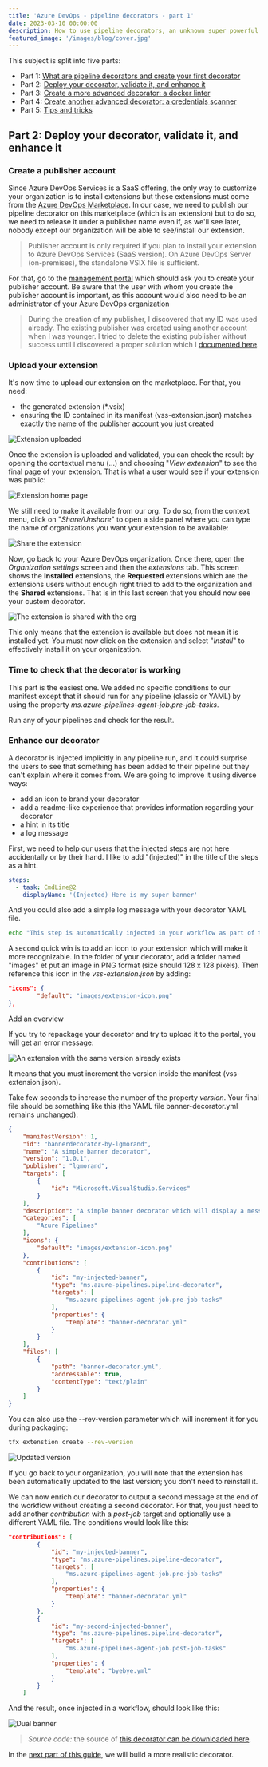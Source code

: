 ```yaml
---
title: 'Azure DevOps - pipeline decorators - part 1'
date: 2023-03-10 00:00:00
description: How to use pipeline decorators, an unknown super powerful feature of Azure DevOps
featured_image: '/images/blog/cover.jpg'
---
```


This subject is split into five parts:

- Part 1: [What are pipeline decorators and create your first decorator](https://lgmorand.github.io/blog/azure-devops-pipeline-decorator-part1)
- Part 2: [Deploy your decorator, validate it, and enhance it](https://lgmorand.github.io/blog/azure-devops-pipeline-decorator-part2)
- Part 3: [Create a more advanced decorator: a docker linter](https://lgmorand.github.io/blog/azure-devops-pipeline-decorator-part3)
- Part 4: [Create another advanced decorator: a credentials scanner](https://lgmorand.github.io/blog/azure-devops-pipeline-decorator-part4)
- Part 5: [Tips and tricks](https://lgmorand.github.io/blog/azure-devops-pipeline-decorator-part4)

## Part 2: Deploy your decorator, validate it, and enhance it

### Create a publisher account

Since Azure DevOps Services is a SaaS offering, the only way to customize your organization is to install extensions but these extensions must come from the [Azure DevOps Marketplace](https://marketplace.visualstudio.com/azuredevops). In our case, we need to publish our pipeline decorator on this marketplace (which is an extension) but to do so, we need to release it under a publisher name even if, as we'll see later, nobody except our organization will be able to see/install our extension.

> Publisher account is only required if you plan to install your extension to Azure DevOps Services (SaaS version). On Azure DevOps Server (on-premises), the standalone VSIX file is sufficient.

For that, go to the [management portal](https://marketplace.visualstudio.com/manage) which should ask you to create your publisher account. Be aware that the  user with whom you create the publisher account is important, as this account would also need to be an administrator of your Azure DevOps organization

> During the creation of my publisher, I discovered that my ID was used already. The existing publisher was created using another account when I was younger. I tried to delete the existing publisher without success until I discovered a proper solution which I [documented here](https://lgmorand.github.io/blog/delete-publisher).

### Upload your extension

It's now time to upload our extension on the marketplace. For that, you need:

- the generated extension (*.vsix)
- ensuring the ID contained in its manifest (vss-extension.json) matches exactly the name of the publisher account you just created

![Extension uploaded](./images/upload%20extension.png)

Once the extension is uploaded and validated, you can check the result by opening the contextual menu (...) and choosing "*View extension*" to see the final page of your extension. That is what a user would see if your extension was public:

![Extension home page](./images/extension-page.png)

We still need to make it available from our org. To do so, from the context menu, click on "*Share/Unshare*" to open a side panel where you can type the name of organizations you want your extension to be available:

![Share the extension](./images/share-with-org.png)

Now, go back to your Azure DevOps organization. Once there, open the *Organization settings* screen and then the *extensions* tab. This screen shows the **Installed** extensions, the **Requested** extensions which are the extensions users without enough right tried to add to the organization and the **Shared** extensions. That is in this last screen that you should now see your custom decorator.

![The extension is shared with the org](./images/shared-within-org.png)

This only means that the extension is available but does not mean it is installed yet. You must now click on the extension and select "*Install*" to effectively install it on your organization.

### Time to check that the decorator is working

This part is the easiest one. We added no specific conditions to our manifest except that it should run for any pipeline (classic or YAML) by using the property *ms.azure-pipelines-agent-job.pre-job-tasks*.

Run any of your pipelines and check for the result.

### Enhance our decorator

A decorator is injected implicitly in any pipeline run, and it could surprise the users to see that something has been added to their pipeline but they can't explain where it comes from. We are going to improve it using diverse ways:

- add an icon to brand your decorator
- add a readme-like experience that provides information regarding your decorator
- a hint in its title
- a log message

First, we need to help our users that the injected steps are not here accidentally or by their hand. I like to add "(injected)" in the title of the steps as a hint.

```yaml
steps:
  - task: CmdLine@2
    displayName: '(Injected) Here is my super banner'
```

And you could also add a simple log message with your decorator YAML file.

```bash
echo "This step is automatically injected in your workflow as part of the governance of the company"
```

A second quick win is to add an icon to your extension which will make it more recognizable. In the folder of your decorator, add a folder named "images" et put an image in PNG format (size should 128 x 128 pixels). Then reference this icon in the *vss-extension.json* by adding:

```json
"icons": {
        "default": "images/extension-icon.png"        
},
```

Add an overview

If you try to repackage your decorator and try to upload it to the portal, you will get an error message:

![An extension with the same version already exists](../images/blog/azure-devops-pipeline-decorator/version-already-exists.png)

It means that you must increment the version inside the manifest (vss-extension.json).

Take few seconds to increase the number of the property *version*. Your final file should be something like this (the YAML file banner-decorator.yml remains unchanged):

```json
{
    "manifestVersion": 1,
    "id": "bannerdecorator-by-lgmorand",
    "name": "A simple banner decorator",
    "version": "1.0.1",
    "publisher": "lgmorand",
    "targets": [
        {
            "id": "Microsoft.VisualStudio.Services"
        }
    ],    
    "description": "A simple banner decorator which will display a message and a warning.",
    "categories": [
        "Azure Pipelines"
    ],
    "icons": {
        "default": "images/extension-icon.png"        
    },
    "contributions": [
        {
            "id": "my-injected-banner",
            "type": "ms.azure-pipelines.pipeline-decorator",
            "targets": [
                "ms.azure-pipelines-agent-job.pre-job-tasks"
            ],
            "properties": {
                "template": "banner-decorator.yml"
            }
        }
    ],
    "files": [
        {
            "path": "banner-decorator.yml",
            "addressable": true,
            "contentType": "text/plain"
        }
    ]
}
```

You can also use the --rev-version parameter which will increment it for you during packaging:

```bash
tfx extenstion create --rev-version
```

![Updated version](./images/update-version.png)

If you go back to your organization, you will note that the extension has been automatically updated to the last version; you don't need to reinstall it.

We can now enrich our decorator to output a second message at the end of the workflow without creating a second decorator. For that, you just need to add another *contribution* with a *post-job* target and optionally use a different YAML file. The conditions would look like this:

```json
"contributions": [
        {
            "id": "my-injected-banner",
            "type": "ms.azure-pipelines.pipeline-decorator",
            "targets": [
                "ms.azure-pipelines-agent-job.pre-job-tasks"
            ],
            "properties": {
                "template": "banner-decorator.yml"
            }
        },
        {
            "id": "my-second-injected-banner",
            "type": "ms.azure-pipelines.pipeline-decorator",
            "targets": [
                "ms.azure-pipelines-agent-job.post-job-tasks"
            ],
            "properties": {
                "template": "byebye.yml"
            }
        }
    ]
```

And the result, once injected in a workflow, should look like this:

![Dual banner](../images/blog/azure-devops-pipeline-decorator/dual-banner.png)

> *Source code:* the source of [this decorator can be downloaded here](https://github.com/lgmorand/azure-devops-pipeline-decorators/tree/main/src/banner-decorator).

In the [next part of this guide](https://lgmorand.github.io/blog/azure-devops-pipeline-decorator-part3), we will build a more realistic decorator.
